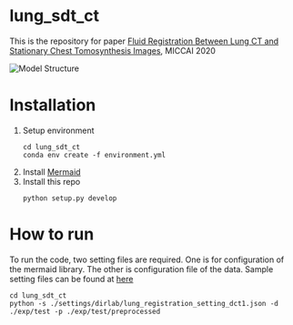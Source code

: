 # lung_sdt_ct

This is the repository for paper [Fluid Registration Between Lung CT and Stationary Chest Tomosynthesis Images](https://drive.google.com/file/d/1-gORB0x9qa8hDpnpLSISXGmb9I6j9SG9/edit), MICCAI 2020

![Model Structure](https://github.com/uncbiag/lung_sdt_ct/readme_materials/miccai_fig1.png)


# Installation
1. Setup environment
    ```
    cd lung_sdt_ct
    conda env create -f environment.yml
    ```
2. Install [Mermaid](https://github.com/uncbiag/mermaid)
3. Install this repo
    ```
    python setup.py develop
    ```

# How to run
To run the code, two setting files are required. One is for configuration of the mermaid library. The other is configuration file of the data. Sample setting files can be found at [here](https://github.com/uncbiag/lung_sdt_ct/settings/dirlab)
```
cd lung_sdt_ct
python -s ./settings/dirlab/lung_registration_setting_dct1.json -d ./exp/test -p ./exp/test/preprocessed
```